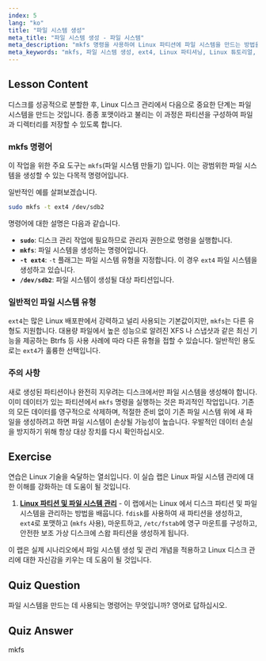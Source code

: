 ```yaml
---
index: 5
lang: "ko"
title: "파일 시스템 생성"
meta_title: "파일 시스템 생성 - 파일 시스템"
meta_description: "mkfs 명령을 사용하여 Linux 파티션에 파일 시스템을 만드는 방법을 알아보세요. 이 초보자 가이드는 디스크 관리, ext4 포맷 및 Linux 파티셔닝의 필수 단계를 다룹니다."
meta_keywords: "mkfs, 파일 시스템 생성, ext4, Linux 파티셔닝, Linux 튜토리얼, 초보자 Linux, 디스크 관리, Linux 가이드, 디스크 포맷 리눅스"
---
```


## Lesson Content

디스크를 성공적으로 분할한 후, Linux 디스크 관리에서 다음으로 중요한 단계는 파일 시스템을 만드는 것입니다. 종종 포맷이라고 불리는 이 과정은 파티션을 구성하여 파일과 디렉터리를 저장할 수 있도록 합니다.

### mkfs 명령어

이 작업을 위한 주요 도구는 `mkfs`(파일 시스템 만들기) 입니다. 이는 광범위한 파일 시스템을 생성할 수 있는 다목적 명령어입니다.

일반적인 예를 살펴보겠습니다.

```bash
sudo mkfs -t ext4 /dev/sdb2
```

명령어에 대한 설명은 다음과 같습니다.

- **`sudo`**: 디스크 관리 작업에 필요하므로 관리자 권한으로 명령을 실행합니다.
- **`mkfs`**: 파일 시스템을 생성하는 명령어입니다.
- **`-t ext4`**: `-t` 플래그는 파일 시스템 유형을 지정합니다. 이 경우 `ext4` 파일 시스템을 생성하고 있습니다.
- **`/dev/sdb2`**: 파일 시스템이 생성될 대상 파티션입니다.

### 일반적인 파일 시스템 유형

`ext4`는 많은 Linux 배포판에서 강력하고 널리 사용되는 기본값이지만, `mkfs`는 다른 유형도 지원합니다. 대용량 파일에서 높은 성능으로 알려진 XFS 나 스냅샷과 같은 최신 기능을 제공하는 Btrfs 등 사용 사례에 따라 다른 유형을 접할 수 있습니다. 일반적인 용도로는 `ext4`가 훌륭한 선택입니다.

### 주의 사항

새로 생성된 파티션이나 완전히 지우려는 디스크에서만 파일 시스템을 생성해야 합니다. 이미 데이터가 있는 파티션에서 `mkfs` 명령을 실행하는 것은 파괴적인 작업입니다. 기존의 모든 데이터를 영구적으로 삭제하며, 적절한 준비 없이 기존 파일 시스템 위에 새 파일을 생성하려고 하면 파일 시스템이 손상될 가능성이 높습니다. 우발적인 데이터 손실을 방지하기 위해 항상 대상 장치를 다시 확인하십시오.

## Exercise

연습은 Linux 기술을 숙달하는 열쇠입니다. 이 실습 랩은 Linux 파일 시스템 관리에 대한 이해를 강화하는 데 도움이 될 것입니다.

1. **[Linux 파티션 및 파일 시스템 관리](https://labex.io/ko/labs/comptia-manage-linux-partitions-and-filesystems-590845)** - 이 랩에서는 Linux 에서 디스크 파티션 및 파일 시스템을 관리하는 방법을 배웁니다. `fdisk`를 사용하여 새 파티션을 생성하고, `ext4`로 포맷하고 (`mkfs` 사용), 마운트하고, `/etc/fstab`에 영구 마운트를 구성하고, 안전한 보조 가상 디스크에 스왑 파티션을 생성하게 됩니다.

이 랩은 실제 시나리오에서 파일 시스템 생성 및 관리 개념을 적용하고 Linux 디스크 관리에 대한 자신감을 키우는 데 도움이 될 것입니다.

## Quiz Question

파일 시스템을 만드는 데 사용되는 명령어는 무엇입니까? 영어로 답하십시오.

## Quiz Answer

mkfs
